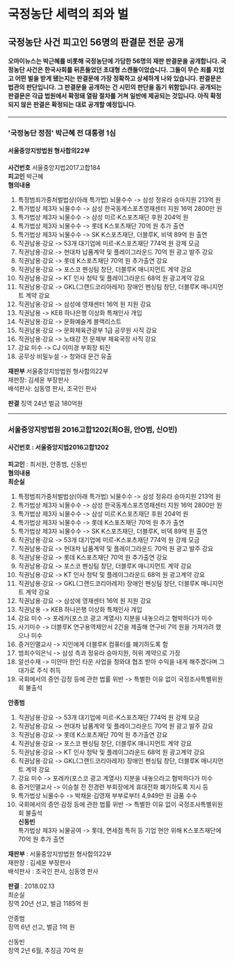 # 국정농단 세력의 죄와 벌

## 국정농단 사건 피고인 56명의 판결문 전문 공개

#### 오마이뉴스는 박근혜를 비롯해 국정농단에 가담한 56명의 재판 판결문을 공개합니다. 국정농단 사건은 한국사회를 뒤흔들었던 초대형 스캔들이었습니다. 그들이 무슨 죄를 지었고 어떤 벌을 받게 됐는지는 판결문에 가장 정확하고 상세하게 나와 있습니다. 판결문은 법관의 판단입니다. 그 판결문을 공개하는 건 시민의 판단을 돕기 위함입니다. 공개되는 판결문은 각급 법원에서 확정돼 열람 절차를 거쳐 일반에 제공되는 것입니다. 아직 확정되지 않은 판결은 확정되는 대로 공개할 예정입니다.

***

### '국정농단 정점' 박근혜 전 대통령 1심
#### 서울중앙지방법원 형사합의22부

**사건번호** 서울중앙지법2017고합184<br>
**피고인** 박근혜<br>
**혐의내용** <br>
1) 특정범죄가중처벌법상(아래 특가법) 뇌물수수 -> 삼성 정유라 승마지원 213억 원<br>
2) 특가법상 제3자 뇌물수수 -> 삼성 한국동계스포츠영재센터 지원 16억 2800만 원<br>
3) 특가법상 제3자 뇌물수수 -> 삼성 미르·K스포츠재단 후원 204억 원<br>
4) 특가법상 제3자 뇌물수수 -> 롯데 K스포츠재단 70억 원 추가 출연<br>
5) 특가법상 제3자 뇌물수수 -> SK K스포츠재단, 더블루K, 비덱 89억 원 출연<br>
6) 직권남용·강요 -> 53개 대기업에 미르-K스포츠재단 774억 원 강제 모금<br>
7) 직권남용·강요 -> 현대차 납품계약 및 플레이그라운드 70억 원 광고 발주 강요<br>
8) 직권남용·강요 -> 롯데 K스포츠재단 70억 원 추가출연 강요<br>
9) 직권남용·강요 -> 포스코 펜싱팀 창단, 더블루K 매니지먼트 계약 강요<br>
10) 직권남용·강요 -> KT 인사 청탁 및 플레이그라운드 68억 원 광고계약 강요<br>
11) 직권남용·강요 -> GKL(그랜드코리아레저) 장애인 펜싱팀 창단, 더블루K 매니지먼트 계약 강요<br>
12) 직권남용·강요 -> 삼성에 영재센터 16억 원 지원 강요<br>
13) 직권남용 -> KEB 하나은행 이상화 특채인사 개입<br>
14) 직권남용·강요 -> 문화예술계 블랙리스트<br>
15) 직권남용·강요 -> 문화체육관광부 1급 공무원 사직 강요<br>
16) 직권남용·강요 -> 노태강 전 문체부 체육국장 사직 강요<br>
17) 강요 미수 -> CJ 이미경 부회장 퇴진<br>
18) 공무상 비밀누설 -> 청와대 문건 유출<br>

**재판부** 서울중앙지방법원 형사합의22부<br>
재판장: 김세윤 부장판사<br>
배석판사: 심동영 판사, 조국인 판사<br>

**판결** 징역 24년 벌금 180억원<br>

***

### 서울중앙지방법원 2016고합1202(최O원, 안O범, 신O빈)
#### 사건번호 : 서울중앙지법2016고합1202
**피고인** : 최서원, 안종범, 신동빈<br>
**혐의내용** <br>
**최순실**
1) 특정범죄가중처벌법상(아래 특가법) 뇌물수수 -> 삼성 정유라 승마지원 213억 원
2) 특가법상 제3자 뇌물수수 -> 삼성 한국동계스포츠영재센터 지원 16억 2800만 원
3) 특가법상 제3자 뇌물수수 -> 삼성 미르·K스포츠재단 후원 204억 원
4) 특가법상 제3자 뇌물수수 -> 롯데 K스포츠재단 70억 원 추가 출연
5) 특가법상 제3자 뇌물수수 -> SK K스포츠재단, 더블루K, 비덱 89억 원 출연
6) 직권남용·강요 -> 53개 대기업에 미르-K스포츠재단 774억 원 강제 모금
7) 직권남용·강요 -> 현대차 납품계약 및 플레이그라운드 70억 원 광고 발주 강요
8) 직권남용·강요 -> 롯데 K스포츠재단 70억 원 추가출연 강요
9) 직권남용·강요 -> 포스코 펜싱팀 창단, 더블루K 매니지먼트 계약 강요
10) 직권남용·강요 -> KT 인사 청탁 및 플레이그라운드 68억 원 광고계약 강요
11) 직권남용·강요 -> GKL(그랜드코리아레저) 장애인 펜싱팀 창단, 더블루K 매니지먼트 계약 강요
12) 직권남용·강요 -> 삼성에 영재센터 16억 원 지원 강요
13) 직권남용 -> KEB 하나은행 이상화 특채인사 개입
14) 강요 미수 -> 포레카(포스코 광고 계열사) 지분을 내놓으라고 협박하다가 미수
15) 사기미수 -> 더블루K 연구용역제안서 2건을 제출해 연구비 7억 원을 가져가려 했으나 미수
16) 증거인멸교사 -> 지인에게 더블루K 컴퓨터를 폐기하도록 함
17) 범죄수익은닉 -> 삼성 측과 정유라 승마지원, 허위 계약으로 가장
18) 알선수재 -> 미얀마 한인 타운 사업을 청와대 협조 받아 수익을 내게 해주겠다며 그 대가로 주식 취득
19) 국회에서의 증언·감정 등에 관한 법률 위반 -> 특별한 이유 없이 국정조사특별위원회 불출석

**안종범**<br>
1) 직권남용·강요 -> 53개 대기업에 미르-K스포츠재단 774억 원 강제 모금
2) 직권남용·강요 -> 현대차 납품계약 및 플레이그라운드 70억 원 광고 발주 강요
3) 직권남용·강요 -> 롯데 K스포츠재단 70억 원 추가출연 강요
4) 직권남용·강요 -> 포스코 펜싱팀 창단, 더블루K 매니지먼트 계약 강요
5) 직권남용·강요 -> KT 인사 청탁 및 플레이그라운드 68억 원 광고계약 강요
6) 직권남용·강요 -> GKL(그랜드코리아레저) 장애인 펜싱팀 창단, 더블루K 매니지먼트 계약 강요
7) 강요 미수 -> 포레카(포스코 광고 계열사) 지분을 내놓으라고 협박하다가 미수
8) 증거인멸교사 -> 이승철 전 전경련 부회장에게 휴대전화 폐기하도록 지시 등
9) 특가법상 뇌물수수 -> 박채윤·김영재 부부로부터 4,949만 원 금품 수수
10) 국회에서의 증언·감정 등에 관한 법률 위반 -> 특별한 이유 없이 국정조사특별위원회 불출석<br>
**신동빈**<br>
특가법상 제3자 뇌물공여 -> 롯데, 면세점 특허 등 기업 현안 위해 K스포츠재단에 70억 원 추가 출연

**재판부** : 서울중앙지방법원 형사합의22부<br>
재판장 : 김세윤 부장판사<br>
배석판사 : 조국인 판사, 심동영 판사<br>

**판결** : 2018.02.13<br>
최순실<br>
징역 20년 선고, 벌금 1185억 원

안종범<br>
징역 6년 선고, 벌금 1억 원

신동빈<br>
징역 2년 6월, 추징금 70억 원

<br><br><br>

